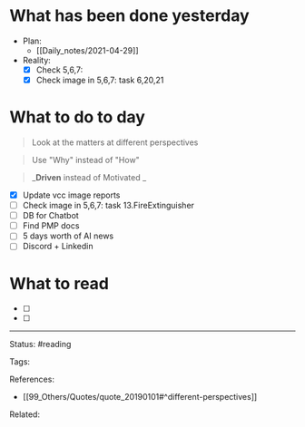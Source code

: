 # What has been done yesterday
- Plan:
	- [[Daily_notes/2021-04-29]]
- Reality:
	- [x] Check 5,6,7:
	- [x] Check image in 5,6,7: task 6,20,21

# What to do to day
>Look at the matters at different perspectives

>Use "Why" instead of "How"

>_**Driven** instead of Motivated _

- [x] Update vcc image reports
- [ ] Check image in 5,6,7: task 13.FireExtinguisher
- [ ] DB for Chatbot
- [ ] Find PMP docs
- [ ] 5 days worth of AI news
- [ ] Discord + Linkedin

# What to read

- [ ] 
- [ ] 



---
Status: #reading

Tags: 

References:
- [[99_Others/Quotes/quote_20190101#^different-perspectives]]

Related: 
